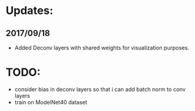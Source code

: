 # Updates:
## 2017/09/18
- Added Deconv layers with shared weights for visualization purposes.
# TODO:
- consider bias in deconv layers so that i can add batch norm to conv layers
- train on ModelNet40 dataset